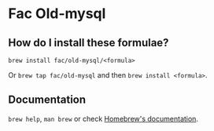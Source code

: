 # Fac Old-mysql

## How do I install these formulae?

`brew install fac/old-mysql/<formula>`

Or `brew tap fac/old-mysql` and then `brew install <formula>`.

## Documentation

`brew help`, `man brew` or check [Homebrew's documentation](https://docs.brew.sh).
